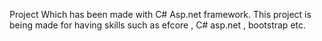 Project Which has been made with C# Asp.net framework. This project is being made for having skills such as efcore , C# asp.net , bootstrap etc.  
